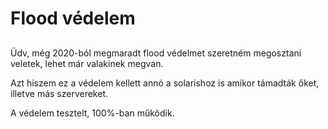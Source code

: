 # Flood védelem

##
Üdv, még 2020-ból megmaradt flood védelmet szeretném megosztani veletek, lehet már valakinek megvan.

Azt hiszem ez a védelem kellett annó a solarishoz is amikor támadták őket, illetve más szervereket.

A védelem tesztelt, 100%-ban működik.